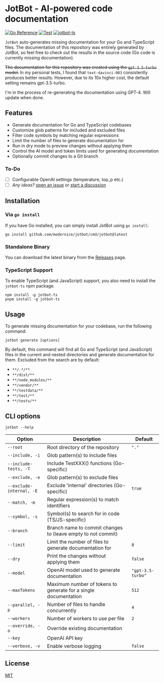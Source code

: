 # JotBot - AI-powered code documentation

[![Go Reference](https://pkg.go.dev/badge/github.com/modernice/jotbot.svg)](https://pkg.go.dev/github.com/modernice/jotbot)
[![Test](https://github.com/modernice/jotbot/actions/workflows/test.yml/badge.svg)](https://github.com/modernice/jotbot/actions/workflows/test.yml)
[![jotbot-ts](https://github.com/modernice/jotbot/actions/workflows/jotbot-ts.yml/badge.svg)](https://github.com/modernice/jotbot/actions/workflows/jotbot-ts.yml)

`JotBot` auto-generates missing documentation for your Go and TypeScript files.
The documentation of this repository was entirely generated by JotBot, so feel
free to check out the results in the source code (Go code is currently missing
documentation).

~~The documentation for this repository was created using the `gpt-3.5-turbo` model.~~
In my personal tests, I found that `text-davinci-003` consistently produces
better results. However, due to its 10x higher cost, the default setting remains
gpt-3.5-turbo.

I'm in the process of re-generating the documentation using GPT-4. Will update when done.

## Features

- Generate documentation for Go and TypeScript codebases
- Customize glob patterns for included and excluded files
- Filter code symbols by matching regular expressions
- Limit the number of files to generate documentation for
- Run in dry mode to preview changes without applying them
- Control the AI model and token limits used for generating documentation
- Optionally commit changes to a Git branch

### To-Do

- [ ] Configurable OpenAI settings (temperature, top_p etc.)
- [ ] _Any ideas?_ [open an issue](//github.com/modernice/jotbot/issues) or [start a discussion](//github.com/modernice/jotbot/discussions)

## Installation

### Via `go install`

If you have Go installed, you can simply install JotBot using `go install`:

```
go install github.com/modernice/jotbot/cmd/jotbot@latest
```

### Standalone Binary

You can download the latest binary from the
[Releases](https://github.com/modernice/jotbot/releases/latest) page.

### TypeScript Support

To enable TypeScript (and JavaScript) support, you also need to install the
`jotbot-ts` npm package.

```
npm install -g jotbot-ts
pnpm install -g jotbot-ts
```

## Usage

To generate missing documentation for your codebase, run the following command:

```
jotbot generate [options]
```

By default, this command will find all Go and TypeScript (and JavaScript) files
in the current and nested directories and generate documentation for them.
Excluded from the search are by default:

- `**/.*/**`
- `**/dist/**`
- `**/node_modules/**`
- `**/vendor/**`
- `**/testdata/**`
- `**/test/**`
- `**/tests/**`

## CLI options

```
jotbot --help
```

| Option                 | Description                                                             | Default        |
|------------------------|-------------------------------------------------------------------------|----------------|
| `--root`               | Root directory of the repository                                        | `"."`          |
| `--include, -i`       | Glob pattern(s) to include files                                        |                |
| `--include-tests, -T` | Include TestXXX() functions (Go-specific)                               |                |
| `--exclude, -e`       | Glob pattern(s) to exclude files                                        |                |
| `--exclude-internal, -E` | Exclude 'internal' directories (Go-specific)                          | `true`         |
| `--match, -m`         | Regular expression(s) to match identifiers                              |                |
| `--symbol, -s`        | Symbol(s) to search for in code (TS/JS-specific)                        |                |
| `--branch`             | Branch name to commit changes to (leave empty to not commit)            |                |
| `--limit`              | Limit the number of files to generate documentation for                 | `0`            |
| `--dry`                | Print the changes without applying them                                 | `false`        |
| `--model`              | OpenAI model used to generate documentation                             | `"gpt-3.5-turbo"` |
| `--maxTokens`          | Maximum number of tokens to generate for a single documentation         | `512`          |
| `--parallel, -p`      | Number of files to handle concurrently                                  | `4`            |
| `--workers`            | Number of workers to use per file                                       | `2`            |
| `--override, -o`      | Override existing documentation                                         |                |
| `--key`                | OpenAI API key                                                          |                |
| `--verbose, -v`       | Enable verbose logging                                                  | `false`        |

## License

[MIT](./LICENSE)
